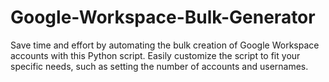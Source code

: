 # Google-Workspace-Bulk-Generator
Save time and effort by automating the bulk creation of Google Workspace accounts with this Python script. Easily customize the script to fit your specific needs, such as setting the number of accounts and usernames.
